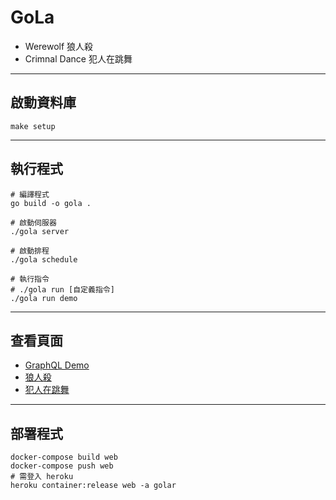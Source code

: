 # GoLa

- Werewolf 狼人殺
- Crimnal Dance 犯人在跳舞

---

## 啟動資料庫

```shell
make setup
```

---

## 執行程式

```shell
# 編譯程式
go build -o gola .

# 啟動伺服器
./gola server

# 啟動排程
./gola schedule

# 執行指令
# ./gola run [自定義指令]
./gola run demo
```

---

## 查看頁面

- [GraphQL Demo](http://127.0.0.1:8000/graphql)
- [狼人殺](http://127.0.0.1:8000/wf)
- [犯人在跳舞](http://127.0.0.1:8000/cd)

---

## 部署程式

```shell
docker-compose build web
docker-compose push web
# 需登入 heroku
heroku container:release web -a golar
```
